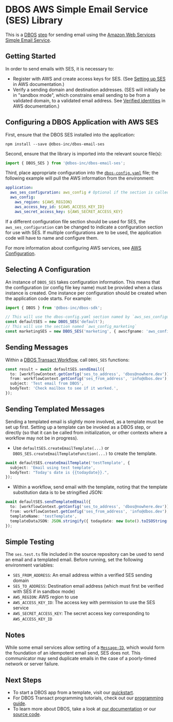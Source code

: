 # DBOS AWS Simple Email Service (SES) Library

This is a [DBOS](https://docs.dbos.dev/) [step](https://docs.dbos.dev/typescript/tutorials/step-tutorial) for sending email using the [Amazon Web Services Simple Email Service](https://aws.amazon.com/ses/).

## Getting Started

In order to send emails with SES, it is necessary to:

- Register with AWS and create access keys for SES. (See [Setting up SES](https://docs.aws.amazon.com/ses/latest/dg/setting-up.html) in AWS documentation.)
- Verify a sending domain and destination addresses. (SES will initially be in "sandbox mode", which constrains email sending to be from a validated domain, to a validated email address. See [Verified identities](https://docs.aws.amazon.com/ses/latest/dg/setting-up.html) in AWS documentation.)

## Configuring a DBOS Application with AWS SES

First, ensure that the DBOS SES installed into the application:

```
npm install --save @dbos-inc/dbos-email-ses
```

Second, ensure that the library is imported into the relevant source file(s):

```typescript
import { DBOS_SES } from '@dbos-inc/dbos-email-ses';
```

Third, place appropriate configuration into the [`dbos-config.yaml`](https://docs.dbos.dev/typescript/reference/configuration) file; the following example will pull the AWS information from the environment:

```yaml
application:
  aws_ses_configuration: aws_config # Optional if the section is called `aws_config`
  aws_config:
    aws_region: ${AWS_REGION}
    aws_access_key_id: ${AWS_ACCESS_KEY_ID}
    aws_secret_access_key: ${AWS_SECRET_ACCESS_KEY}
```

If a different configuration file section should be used for SES, the `aws_ses_configuration` can be changed to indicate a configuration section for use with SES. If multiple configurations are to be used, the application code will have to name and configure them.

For more information about configuring AWS services, see [AWS Configuration](https://docs.dbos.dev/typescript/reference/libraries#aws-configuration).

## Selecting A Configuration

An instance of `DBOS_SES` takes configuration information. This means that the configuration (or config file key name) must be provided when a class instance is created. One instance per configuration should be created when the application code starts. For example:

```typescript
import { DBOS } from '@dbos-inc/dbos-sdk';

// This will use the dbos-config.yaml section named by `aws_ses_configuration` if it is specified, or `aws_config` if not
const defaultSES = new DBOS_SES('default');
// This will use the section named `aws_config_marketing`
const marketingSES = new DBOS_SES('marketing', { awscfgname: 'aws_config_marketing' });
```

## Sending Messages

Within a [DBOS Transact Workflow](https://docs.dbos.dev/typescript/tutorials/workflow-tutorial), call `DBOS_SES` functions:

```typescript
const result = await defaultSES.sendEmail({
  to: [workflowContext.getConfig('ses_to_address', 'dbos@nowhere.dev')],
  from: workflowContext.getConfig('ses_from_address', 'info@dbos.dev'),
  subject: 'Test email from DBOS',
  bodyText: 'Check mailbox to see if it worked.',
});
```

## Sending Templated Messages

Sending a templated email is slightly more involved, as a template must be set up first. Setting up a template can be invoked as a DBOS step, or directly (so that it can be called from initialization, or other contexts where a workflow may not be in progress).

- Use `defaultSES.createEmailTemplate(...)` or `DBOS_SES.createEmailTemplateFunction(...)` to create the template.

```typescript
await defaultSES.createEmailTemplate('testTemplate', {
  subject: 'Email using test template',
  bodyText: "Today's date is {{todaydate}}.",
});
```

- Within a workflow, send email with the template, noting that the template substitution data is to be stringified JSON:

```typescript
await defaultSES.sendTemplatedEmail({
  to: [workflowContext.getConfig('ses_to_address', 'dbos@nowhere.dev')],
  from: workflowContext.getConfig('ses_from_address', 'info@dbos.dev'),
  templateName: 'testTemplate',
  templateDataJSON: JSON.stringify({ todaydate: new Date().toISOString() }),
});
```

## Simple Testing

The `ses.test.ts` file included in the source repository can be used to send an email and a templated email. Before running, set the following environment variables:

- `SES_FROM_ADDRESS`: An email address within a verified SES sending domain
- `SES_TO_ADDRESS`: Destination email address (which must first be verified with SES if in sandbox mode)
- `AWS_REGION`: AWS region to use
- `AWS_ACCESS_KEY_ID`: The access key with permission to use the SES service
- `AWS_SECRET_ACCESS_KEY`: The secret access key corresponding to `AWS_ACCESS_KEY_ID`

## Notes

While some email services allow setting of a [`Message-ID`](https://en.wikipedia.org/wiki/Message-ID), which would form the foundation of an idempotent email send, SES does not. This communicator may send duplicate emails in the case of a poorly-timed network or server failure.

## Next Steps

- To start a DBOS app from a template, visit our [quickstart](https://docs.dbos.dev/quickstart).
- For DBOS Transact programming tutorials, check out our [programming guide](https://docs.dbos.dev/typescript/programming-guide).
- To learn more about DBOS, take a look at [our documentation](https://docs.dbos.dev/) or our [source code](https://github.com/dbos-inc/dbos-transact).
